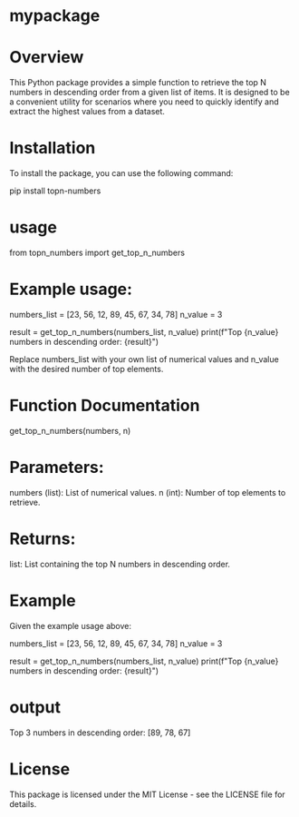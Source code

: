 # mypackage

# Overview
This Python package provides a simple function to retrieve the top N numbers in descending order from a given list of items. It is designed to be a convenient utility for scenarios where you need to quickly identify and extract the highest values from a dataset.

# Installation
To install the package, you can use the following command:

pip install topn-numbers

# usage

from topn_numbers import get_top_n_numbers

# Example usage:
numbers_list = [23, 56, 12, 89, 45, 67, 34, 78]
n_value = 3

result = get_top_n_numbers(numbers_list, n_value)
print(f"Top {n_value} numbers in descending order: {result}")

Replace numbers_list with your own list of numerical values and n_value with the desired number of top elements.

# Function Documentation
get_top_n_numbers(numbers, n)

# Parameters:

numbers (list): List of numerical values.
n (int): Number of top elements to retrieve.

# Returns:

list: List containing the top N numbers in descending order.

# Example
Given the example usage above:

numbers_list = [23, 56, 12, 89, 45, 67, 34, 78]
n_value = 3

result = get_top_n_numbers(numbers_list, n_value)
print(f"Top {n_value} numbers in descending order: {result}")

# output
Top 3 numbers in descending order: [89, 78, 67]

# License
This package is licensed under the MIT License - see the LICENSE file for details.